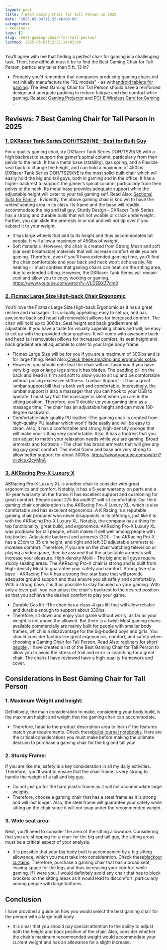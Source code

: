 ```yaml
---
layout: post
title: 7 Best Gaming Chair for Tall Person in 2025
date: '2025-05-04T11:55:46+00:00'
categories:
- Recliners
tags: []
slug: /best-gaming-chair-for-tall-person/
lastmod: 2025-05-07T12:21:24+03:00
---
```


You’ll agree with me that finding a perfect chair for gaming is a
challenging task. Then, how difficult must it be to find the Best Gaming Chair for Tall Person, particularly taller than 5 ft. 13 in?
- Probably you’d remember that companies producing gaming chairs did not initially manufacture the "XL models" - as with[android tablets for gaming](https://pestpolicy.com/best-android-tablet-for-gaming/).
The Best Gaming Chair for Tall Person should have a reinforced design and adequate padding to reduce fatigue and rise comfort while gaming. Related:
[Gaming Projector](https://pestpolicy.com/best-gaming-projector/)
and
[PCI-E Wireless Card for Gaming](https://pestpolicy.com/best-pcie-wireless-card-for-gaming/)
.
## Reviews: 7 Best Gaming Chair for Tall Person in 2025
### [1. DXRacer Tank Series DOH/TS29/NE - Best for Built Guy](https://www.amazon.com/dp/B01AOUZ366/?tag=p-policy-20)
For a quality gaming chair, try DXRacer Tank Series DOH/TS29/NE
with a high backrest to support the gamer’s spinal column, particularly from their pelvis to the neck.
It has a metal base (stability), gas spring, and a Flexible seat back to change the height, and can hold a maximum of 450lbs.
DXRacer Tank Series DOH/TS29/NE is the most solid-built chair which will easily hold the big and tall guys, both in gaming and in the office.
It has a higher backrest to support the gamer’s spinal column,
particularly from their pelvis to the neck.
Its metal base provides adequate support while the adjustable height will cater to your tall gaming self. Read Also:
[Sectional Sofa for Family](https://pestpolicy.com/best-sectional-sofa-for-family/)
.
Evidently, the above gaming chair is kno
wn to have the widest seating area in its class. Its frame and the base will readily accommodate the big and tall guy.
Sturdy Design -
DXRacer Tank Series has a strong and durable build that will not wobble or crack underweight. Further, you can slide the armrests in or out and will not tip over if you subject it to your weight.
- It has large wheels that add to its height and thus accommodates tall people. It will allow a maximum of 450lbs of weight.
- Soft materials -However, the chair is created from Strong Mesh and soft (car seat breathable) materials that will increase comfort while you are gaming.
Therefore, even if you’ll have extended gaming time, you’ll find the chair comfortable and your back and neck won't ache easily.
No heating -
I must confess that gaming chairs can heat, on the sitting area, due to extended sitting. However, the DXRacer Tank Series will remain cool and allow you to enjoy working or gaming.
https://www.youtube.com/watch?v=VLDEBXZ7dm0
### [2. Ficmax Large Size High-back Chair Ergonomic](https://www.amazon.com/dp/B079L5D89G/?tag=p-policy-20)
You'll love the Ficmax Large Size High-back Ergonomic as it has a great recline and massager.
It is visually appealing, easy to set up, and has awesome back and head (all removable) pillows for increased comfort. The chair will hold up to 300lbs. Seat height and back gradient are all adjustable.
If you have a taste for visually appealing chairs and will; be easy to set up with the provided clear graphics.
It will come with awesome back and head (all removable) pillows for increased comfort. Its seat height and back gradient are all adjustable to cater to your large body frame.
- Ficmax Large Size will be for you if you are a maximum of 300lbs and is for large fitting. Read Also:[Check these amazing and ergonomic sofas](https://pestpolicy.com/best-ergonomic-sofa/).
- However, you should note that the chair will not favor you if you have very big legs or large legs since it has blades.
The padding pill on the back and head is firm and soft to allow you to sit up and be comfortable without posing excessive stiffness.
Lumbar Support -
It has a great lumbar support bill that is both soft and comfortable. Interestingly, the lumbar support is also a massager that you can hook to your USB to operate.
I must say that the massager is silent when you are in the sitting position. Therefore, you’ll double up your gaming time as a massage time. The chair has an adjustable height and can move 180-degree backward.
- Comfortable high-quality PU leather -The gaming chair is created from high-quality PU leather which won't’ fade easily and will be easy to clean.
Also, it has a comfortable and strong high-density sponge that will make your sitting very comfortable.
Also, it has a footrest that you can adjust to match your relaxation needs while you are gaming.
Broad armrests and footrests -
The chair has broad armrests that will give any big guy great comfort.
The metal frame and base are very strong to allow better support for about 300lbs.
https://www.youtube.com/watch?v=zIcux2cyMnA
### [3. AKRacing Pro-X Luxury X](https://www.amazon.com/dp/B06XCFR56F/?tag=p-policy-20)
AKRacing Pro-X Luxury XL is another chair to consider with great ergonomics and comfort. Notably, it has a 5-year warranty on parts and a 10-year warranty on the frame.
It has excellent support and cushioning for great comfort. People about 275 lbs and6’2” will sit comfortably.
Our third gaming chair consideration is the AKRacing Pro-X Luxury XL, which is also comfortable and has excellent ergonomics.
A
K Racing is a reputable gaming chair producer who never disappoints in its offerings, just like it is with the AKRacing Pro-X Luxury XL.
Notably, the company has a thing for top functionality, great build, and ergonomics.
AKRacing Pro-X Luxury XL was produced for tall people, which makes it sell well among people with big bodies.
Adjustable backrest and armrests (3D) -
The AKRacing Pro-X has a 23cm to 35 cm height, and right and left 3D adjustable armrests to increase comfort.
Therefore, if you are on the chair watching television or playing a video game, then be assured that the adjustable armrests will increase your pleasure.
High-density Mold -
The big and tall guys require sturdy seating areas. The AKRacing Pro-X chair is strong and is built from High-density Mold to guarantee your safety and comfort.
Strong five-star base -
AKRacing Pro-X has a strong five-star base that will provide adequate ground support and thus ensure you sit safely and comfortably. With a strong base, it is thus possible to stay focused on your gaming.
With only a lever pull, you can adjust the chair's backrest to the desired position so that you achieve the desired comfort to play your game.
- Durable Gas lift -The chair has a class-4 gas lift that will allow reliable and durable enough to support about 330lbs.
- Therefore, sit down and enjoy your game without worry, as far as your weight is not above the allowed.
But there is a twist: Most gaming chairs available commercially are mainly built for people with smaller body frames, which is a disadvantage for the big-bodied boys and girls.
You should consider factors like great ergonomics, comfort, and safety when choosing a Gaming Chair for Tall Person. Read Also:
[recliners for short people](https://pestpolicy.com/best-recliners-for-short-people/)
.
I have created a list of the Best Gaming Chair for Tall Person to allow you to avoid the stress of trial and error in searching for a great chair.
The chairs I have reviewed have a high-quality framework and cover.
## Considerations in Best Gaming Chair for Tall Person
### 1. Maximum Weight and height:
Definitively, the main consideration to make, considering your body build, is the maximum height and weight that the gaming chair can accommodate.
- Therefore, head to the product description area to learn if the features match your requirements. Check these[bullet journal notebooks](https://pestpolicy.com/best-bullet-journal-notebook/).
Here are the critical considerations
you must make before making the ultimate decision
to purchase a gaming chair for the big and tall you!
### 2. Sturdy Frame:
If you are like me, safety is a key consideration in all my daily activities. Therefore,  you'll want to ensure that the chair frame is very strong to handle the weight of a tall and big guy.
- Do not just go for the hard plastic frame as it will not accommodate large weights.
- Therefore, choose a gaming chair that has a steel frame as it is strong and will last longer.
Also, the steel frame will guarantee your safety while sitting on the chair since it will not snap under the recommended weight.
### 3. Wide seat area:
Next, you'll need to consider the area of the sitting allowance. Considering that you are shopping for a chair for the big and tall guy, the sitting areas must be a critical aspect of your analysis.
- It is possible that your big body built is accompanied by a big sitting allowance, which you must take into consideration. Check these[blackout curtains](https://pestpolicy.com/best-blackout-curtains/).
Therefore, purchase a gaming chair that has a broad seat, leaving space for the legs and thus increasing your comfort while gaming.
If I were you, I would definitely avoid any chair that has to block brackets on the sitting areas as it would lead to discomfort, particularly among people with large bottoms.
## Conclusion
I have provided a guide on how you would select the best gaming chair for the person with a large built body.
- It is clear that you should pay special attention to the ability to adjust both the height and back position of the chair.
Also, consider whether the chair's maximum recommended weight would accommodate your current weight and has an allowance for a slight increase.
